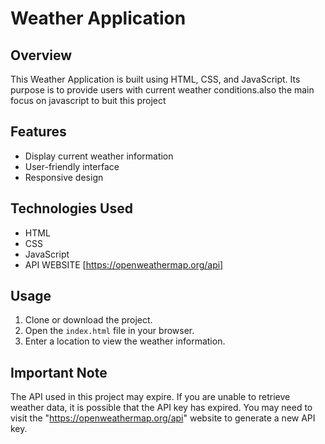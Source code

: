 # Weather Application

## Overview
This Weather Application is built using HTML, CSS, and JavaScript. Its purpose is to provide users with current weather conditions.also the main focus on javascript to buit this project

## Features
- Display current weather information
- User-friendly interface
- Responsive design

## Technologies Used
- HTML
- CSS
- JavaScript
- API WEBSITE [https://openweathermap.org/api]

## Usage
1. Clone or download the project.
2. Open the `index.html` file in your browser.
3. Enter a location to view the weather information.

## Important Note
The API used in this project may expire. If you are unable to retrieve weather data, it is possible that the API key has expired. You may need to visit the "https://openweathermap.org/api" website to generate a new API key.


